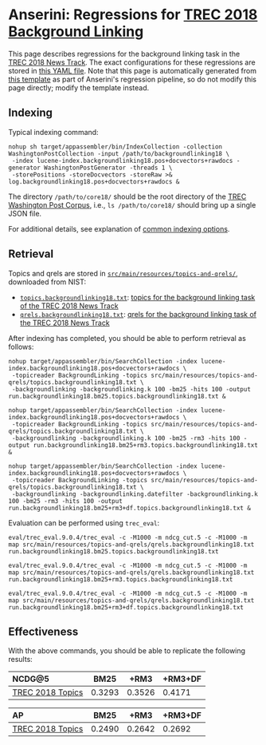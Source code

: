 # Anserini: Regressions for [TREC 2018 Background Linking](http://trec-news.org/)

This page describes regressions for the background linking task in the [TREC 2018 News Track](http://trec-news.org/).
The exact configurations for these regressions are stored in [this YAML file](../src/main/resources/regression/backgroundlinking18.yaml).
Note that this page is automatically generated from [this template](../src/main/resources/docgen/templates/backgroundlinking18.template) as part of Anserini's regression pipeline, so do not modify this page directly; modify the template instead.

## Indexing

Typical indexing command:

```
nohup sh target/appassembler/bin/IndexCollection -collection WashingtonPostCollection -input /path/to/backgroundlinking18 \
 -index lucene-index.backgroundlinking18.pos+docvectors+rawdocs -generator WashingtonPostGenerator -threads 1 \
 -storePositions -storeDocvectors -storeRaw >& log.backgroundlinking18.pos+docvectors+rawdocs &
```

The directory `/path/to/core18/` should be the root directory of the [TREC Washington Post Corpus](https://trec.nist.gov/data/wapost/), i.e., `ls /path/to/core18/`
should bring up a single JSON file.

For additional details, see explanation of [common indexing options](common-indexing-options.md).

## Retrieval

Topics and qrels are stored in [`src/main/resources/topics-and-qrels/`](../src/main/resources/topics-and-qrels/), downloaded from NIST:

+ [`topics.backgroundlinking18.txt`](../src/main/resources/topics-and-qrels/topics.backgroundlinking18.txt): [topics for the background linking task of the TREC 2018 News Track](https://trec.nist.gov/data/news/2018/newsir18-topics.txt)
+ [`qrels.backgroundlinking18.txt`](../src/main/resources/topics-and-qrels/qrels.backgroundlinking18.txt): [qrels for the background linking task of the TREC 2018 News Track](https://trec.nist.gov/data/news/2018/bqrels.exp-gains.txt)

After indexing has completed, you should be able to perform retrieval as follows:

```
nohup target/appassembler/bin/SearchCollection -index lucene-index.backgroundlinking18.pos+docvectors+rawdocs \
 -topicreader BackgroundLinking -topics src/main/resources/topics-and-qrels/topics.backgroundlinking18.txt \
 -backgroundlinking -backgroundlinking.k 100 -bm25 -hits 100 -output run.backgroundlinking18.bm25.topics.backgroundlinking18.txt &

nohup target/appassembler/bin/SearchCollection -index lucene-index.backgroundlinking18.pos+docvectors+rawdocs \
 -topicreader BackgroundLinking -topics src/main/resources/topics-and-qrels/topics.backgroundlinking18.txt \
 -backgroundlinking -backgroundlinking.k 100 -bm25 -rm3 -hits 100 -output run.backgroundlinking18.bm25+rm3.topics.backgroundlinking18.txt &

nohup target/appassembler/bin/SearchCollection -index lucene-index.backgroundlinking18.pos+docvectors+rawdocs \
 -topicreader BackgroundLinking -topics src/main/resources/topics-and-qrels/topics.backgroundlinking18.txt \
 -backgroundlinking -backgroundlinking.datefilter -backgroundlinking.k 100 -bm25 -rm3 -hits 100 -output run.backgroundlinking18.bm25+rm3+df.topics.backgroundlinking18.txt &
```

Evaluation can be performed using `trec_eval`:

```
eval/trec_eval.9.0.4/trec_eval -c -M1000 -m ndcg_cut.5 -c -M1000 -m map src/main/resources/topics-and-qrels/qrels.backgroundlinking18.txt run.backgroundlinking18.bm25.topics.backgroundlinking18.txt

eval/trec_eval.9.0.4/trec_eval -c -M1000 -m ndcg_cut.5 -c -M1000 -m map src/main/resources/topics-and-qrels/qrels.backgroundlinking18.txt run.backgroundlinking18.bm25+rm3.topics.backgroundlinking18.txt

eval/trec_eval.9.0.4/trec_eval -c -M1000 -m ndcg_cut.5 -c -M1000 -m map src/main/resources/topics-and-qrels/qrels.backgroundlinking18.txt run.backgroundlinking18.bm25+rm3+df.topics.backgroundlinking18.txt
```

## Effectiveness

With the above commands, you should be able to replicate the following results:

NCDG@5                                  | BM25      | +RM3      | +RM3+DF   |
:---------------------------------------|-----------|-----------|-----------|
[TREC 2018 Topics](../src/main/resources/topics-and-qrels/topics.backgroundlinking18.txt)| 0.3293    | 0.3526    | 0.4171    |


AP                                      | BM25      | +RM3      | +RM3+DF   |
:---------------------------------------|-----------|-----------|-----------|
[TREC 2018 Topics](../src/main/resources/topics-and-qrels/topics.backgroundlinking18.txt)| 0.2490    | 0.2642    | 0.2692    |

